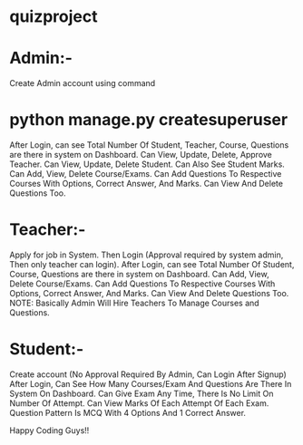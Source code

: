 # quizproject
# Admin:-
Create Admin account using command 
# python manage.py createsuperuser
After Login, can see Total Number Of Student, Teacher, Course, Questions are there in system on Dashboard.
Can View, Update, Delete, Approve Teacher.
Can View, Update, Delete Student.
Can Also See Student Marks.
Can Add, View, Delete Course/Exams.
Can Add Questions To Respective Courses With Options, Correct Answer, And Marks.
Can View And Delete Questions Too.
# Teacher:-
Apply for job in System. Then Login (Approval required by system admin, Then only teacher can login).
After Login, can see Total Number Of Student, Course, Questions are there in system on Dashboard.
Can Add, View, Delete Course/Exams.
Can Add Questions To Respective Courses With Options, Correct Answer, And Marks.
Can View And Delete Questions Too.
NOTE: Basically Admin Will Hire Teachers To Manage Courses and Questions.

# Student:-
Create account (No Approval Required By Admin, Can Login After Signup)
After Login, Can See How Many Courses/Exam And Questions Are There In System On Dashboard.
Can Give Exam Any Time, There Is No Limit On Number Of Attempt.
Can View Marks Of Each Attempt Of Each Exam.
Question Pattern Is MCQ With 4 Options And 1 Correct Answer.

Happy Coding Guys!!
